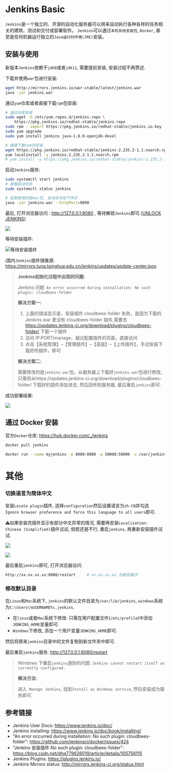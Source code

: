 # Jenkins Basic

`Jenkins`是一个独立的、开源的自动化服务器可以用来自动执行各种各样的任务相关的建筑、测试和交付或部署软件。 `Jenkins`可以通过`本机系统安装包`, `Docker`, 甚至是任何机器运行独立的`Java运行时环境(JRE)`安装。

## 安装与使用

新版本`Jenkins`依赖于`jdk8`或者`jdk11`, 需要提前安装, 安装过程不再赘述.

下载并使用`war`包进行安装:

```bash
wget http://mirrors.jenkins.io/war-stable/latest/jenkins.war
java -jar jenkins.war
```

通过`yum`仓库或者直接下载`rpm`包安装:

```bash
# 通过仓库安装
sudo wget -O /etc/yum.repos.d/jenkins.repo \
    https://pkg.jenkins.io/redhat-stable/jenkins.repo
sudo rpm --import https://pkg.jenkins.io/redhat-stable/jenkins.io.key
sudo yum upgrade
sudo yum install jenkins java-1.8.0-openjdk-devel

# 直接下载rpm包安装
wget https://pkg.jenkins.io/redhat-stable/jenkins-2.235.2-1.1.noarch.rpm
yum localinstall -y jenkins-2.235.2-1.1.noarch.rpm
# yum install -y https://pkg.jenkins.io/redhat-stable/jenkins-2.235.2-1.1.noarch.rpm
```

启动`Jenkins`服务:

```bash
sudo systemctl start jenkins
# 查看启动状态
sudo systemctl status jenkins

# 如若使用的是war包, 启动命令如下所示
java -jar jenkins.war --httpPort=9090
```

最后, 打开浏览器访问 : http://127.0.0.1:8080 , 等待解锁`Jenkins`即可.([UNLOCK JENKINS](https://www.jenkins.io/doc/book/installing/#unlocking-jenkins))

![](http://agou-images.oss-cn-qingdao.aliyuncs.com/blog-images/CI%26CD/jenkins-1.png)

等待安装插件:

![等待安装插件](http://agou-images.oss-cn-qingdao.aliyuncs.com/blog-images/CI%26CD/jenkins-2.png)

:information_source:国内`Jenkins`插件镜像源: https://mirrors.tuna.tsinghua.edu.cn/jenkins/updates/update-center.json

> **Jenkins初始化过程中出现的问题:** 
>
> Jenkins 问题` An error occurred during installation: No such plugin: cloudbees-folder`
>
> **解决方案一:**
>
> 1. 上面的错误显示是，安装插件 cloudbees-folder 失败，是因为下载的 Jenkins.war 里没有 cloudbees-folder 插件,需要去 https://updates.jenkins-ci.org/download/plugins/cloudbees-folder/ 下载一个插件
> 2. 访问 IP:PORT/manage，越过配置插件的页面，直接访问
> 3. 点击【系统管理】–【管理插件】–【高级】–【上传插件】，手动安装下载好的插件，即可
>
> **解决方案二:** 
>
> 需要修改的是`jenkins.war`包，从服务器上下载好`jenkins.war`包进行修改, 只需将从https://updates.jenkins-ci.org/download/plugins/cloudbees-folder/ 下载好的插件添加进去, 然后回传到服务器, 最后重启`jenkins`即可.

成功部署结果:

![](https://agou-images.oss-cn-qingdao.aliyuncs.com/blog-images/CI%26CD/jenkins-3.png)

## 通过 Docker 安装

官方`Docker`仓库: https://hub.docker.com/_/jenkins

```bash
docker pull jenkins

docker run --name myjenkins -p 8080:8080 -p 50000:50000 -v /var/jenkins_home jenkins
```

# 其他

### 切换语言为简体中文

安装`Locale plugin`插件, 选择`configuration`然后设置语言为`zh-CN`并勾选` Ignore browser preference and force this language to all users`即可.

:warning:如果安装完插件显示有部分中文异常的情况, 需要再安装`Localization: Chinese (Simplified)`插件试试, 倘若还是不行, 重启`jenkins`, 再重新安装插件试试.

![](https://agou-images.oss-cn-qingdao.aliyuncs.com/blog-images/CI%26CD/jenkins-4.png)

![](https://agou-images.oss-cn-qingdao.aliyuncs.com/blog-images/CI%26CD/jenkins-5.png)

最后重启`jenkins`即可, 打开浏览器访问:

```bash
http://xx.xx.xx.xx:8080/restart 	# xx.xx.xx.xx 为服务器IP
```

### 修改默认目录

在`Linux`和`Mac`系统下, `jenkins`的默认文件目录为`/var/lib/jenkins`, `windows`系统为`C:\Users\%USERNAME%\.jenkins`.

- 在`linux`或者`Mac`系统下修改:  只需在用户配置文件(`/etc/profile`)中添加`JENKINS_HOME`变量即可.
- `Windows`下修改, 添加一个用户变量`JENKINS_HOME`即可.

然后将原来`jenkins`目录中的文件复制到新文件夹中即可.

最后重启`jenkins`服务. http://127.0.0.1:8080/restart 

> Windows 下重启`jenkins`遇到的问题: `Jenkins cannot restart itself as currently configured.`
>
> **解决方法:**
>
> 进入` Manage Jenkins`, 找到`Install as Windows service`, 然后安装成为服务即可.

## 参考链接

- Jenkins User Docs: https://www.jenkins.io/doc/
- Jenkins installing: https://www.jenkins.io/doc/book/installing/
- "An error occurred during installation: No such plugin: cloudbees-folder": https://github.com/jenkinsci/docker/issues/424
- "Jenkins 安装插件 No such plugin: cloudbees-folder": https://blog.csdn.net/dhq779626019/article/details/105756115
- Jenkins Plugins: https://plugins.jenkins.io/
- Jenkins  Mirrors  status: http://mirrors.jenkins-ci.org/status.html

